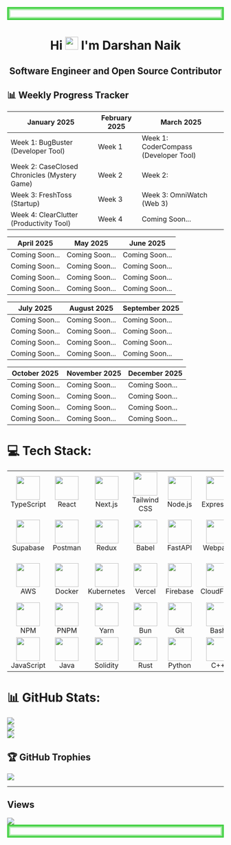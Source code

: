 <svg width="100%" height="30" xmlns="http://www.w3.org/2000/svg">
  <rect x="0" y="0" width="100%" height="30" fill="none" stroke="limegreen" stroke-width="16" stroke-opacity="0.2"/>
  <rect x="0" y="0" width="100%" height="30" fill="none" stroke="limegreen" stroke-width="12" stroke-opacity="0.4"/>
  <rect x="0" y="0" width="100%" height="30" fill="none" stroke="limegreen" stroke-width="8" stroke-opacity="0.6"/>
  <rect x="0" y="0" width="100%" height="30" fill="none" stroke="limegreen" stroke-width="4" stroke-opacity="0.8"/>
  <rect x="0" y="0" width="100%" height="30" fill="none" stroke="limegreen" stroke-width="2" stroke-opacity="1"/>
</svg>

<h1 align="center">Hi <img src="https://raw.githubusercontent.com/MartinHeinz/MartinHeinz/master/wave.gif" width="30px"> I'm <b>Darshan Naik</b></h1>
<h2 align="center"><b>Software Engineer and Open Source Contributor</b></h2> 

## 📊 Weekly Progress Tracker

| January 2025 | February 2025 | March 2025 |
|-----------|-----------|-----------|
| Week 1: BugBuster (Developer Tool)  | Week 1 | Week 1: CoderCompass (Developer Tool) |
| Week 2: CaseClosed Chronicles (Mystery Game) | Week 2 | Week 2: |
| Week 3: FreshToss (Startup) | Week 3 | Week 3: OmniWatch (Web 3)  |
| Week 4: ClearClutter (Productivity Tool) | Week 4 | Coming Soon...  |

| April 2025 | May 2025 | June 2025 |
|-----------|-----------|-----------|
| Coming Soon...  | Coming Soon...  | Coming Soon...  |
| Coming Soon...  | Coming Soon...  | Coming Soon...  |
| Coming Soon...  | Coming Soon... | Coming Soon...  |
| Coming Soon...  | Coming Soon...  | Coming Soon...  |

| July 2025 | August 2025 | September 2025 |
|-----------|-----------|-----------|
| Coming Soon...  | Coming Soon...  | Coming Soon...  |
| Coming Soon...  | Coming Soon...  | Coming Soon...  |
| Coming Soon...  | Coming Soon...  | Coming Soon...  |
| Coming Soon...  | Coming Soon...  | Coming Soon...  |

| October 2025 | November 2025 | December 2025 |
|-----------|-----------|-----------|
| Coming Soon...  | Coming Soon...  | Coming Soon...  |
| Coming Soon...  | Coming Soon...  | Coming Soon...  |
| Coming Soon...  | Coming Soon...  | Coming Soon...  |
| Coming Soon...  | Coming Soon...  | Coming Soon... |


# 💻 Tech Stack:
<table align="center">
  <tr>
    <td align="center" width="90"><img src="https://skillicons.dev/icons?i=ts" width="55" height="55" /><br>TypeScript</td>
    <td align="center" width="90"><img src="https://skillicons.dev/icons?i=react" width="55" height="55" /><br>React</td>
    <td align="center" width="90"><img src="https://skillicons.dev/icons?i=nextjs" width="55" height="55" /><br>Next.js</td>
    <td align="center" width="90"><img src="https://skillicons.dev/icons?i=tailwind" width="55" height="55" /><br>Tailwind CSS</td>
    <td align="center" width="90"><img src="https://skillicons.dev/icons?i=nodejs" width="55" height="55" /><br>Node.js</td>
    <td align="center" width="90"><img src="https://skillicons.dev/icons?i=express" width="55" height="55" /><br>Express.js</td>
    <td align="center" width="90"><img src="https://skillicons.dev/icons?i=mongodb" width="55" height="55" /><br>MongoDB</td>
    <td align="center" width="90"><img src="https://skillicons.dev/icons?i=postgres" width="55" height="55" /><br>PostGres</td>
    <td align="center" width="90"><img src="https://skillicons.dev/icons?i=prisma" width="55" height="55" /><br>Prisma</td>
 </tr>
  <tr>
    <td align="center" width="90"><img src="https://skillicons.dev/icons?i=supabase" width="55" height="55" /><br>Supabase</td>
    <td align="center" width="90"><img src="https://skillicons.dev/icons?i=postman" width="55" height="55" /><br>Postman</td>
    <td align="center" width="90"><img src="https://skillicons.dev/icons?i=redux" width="55" height="55" /><br>Redux</td>
     <td align="center" width="90"><img src="https://skillicons.dev/icons?i=babel" width="55" height="55" /><br>Babel</td>
     <td align="center" width="90"><img src="https://skillicons.dev/icons?i=fastapi" width="55" height="55" /><br>FastAPI</td>
    <td align="center" width="90"><img src="https://skillicons.dev/icons?i=webpack" width="55" height="55" /><br>Webpack</td>
    <td align="center" width="90"><img src="https://skillicons.dev/icons?i=redis" width="55" height="55" /><br>Redis</td>
    <td align="center" width="90"><img src="https://skillicons.dev/icons?i=github" width="55" height="55" /><br>GitHub</td>
    <td align="center" width="90"><img src="https://skillicons.dev/icons?i=vscode" width="55" height="55" /><br>VS Code</td>
  </tr>
  <tr>
     <td align="center" width="90"><img src="https://skillicons.dev/icons?i=aws" width="55" height="55" /><br>AWS</td>
    <td align="center" width="90"><img src="https://skillicons.dev/icons?i=docker" width="55" height="55" /><br>Docker</td>
    <td align="center" width="90"><img src="https://skillicons.dev/icons?i=kubernetes" width="55" height="55" /><br>Kubernetes</td>
     <td align="center" width="90"><img src="https://skillicons.dev/icons?i=vercel" width="55" height="55" /><br>Vercel</td>
    <td align="center" width="90"><img src="https://skillicons.dev/icons?i=firebase" width="55" height="55" /><br>Firebase</td>
    <td align="center" width="90"><img src="https://skillicons.dev/icons?i=cloudflare" width="55" height="55" /><br>CloudFlare</td>
    <td align="center" width="90"><img src="https://skillicons.dev/icons?i=appwrite" width="55" height="55" /><br>AppWrite</td>
     <td align="center" width="90"><img src="https://skillicons.dev/icons?i=nginx" width="55" height="55" /><br>Nginx</td>
    <td align="center" width="90"><img src="https://skillicons.dev/icons?i=githubactions" width="55" height="55" /><br>GitHub Actions</td>
  </tr>
  <tr>
     <td align="center" width="90"><img src="https://skillicons.dev/icons?i=npm" width="55" height="55" /><br>NPM</td>
     <td align="center" width="90"><img src="https://skillicons.dev/icons?i=pnpm" width="55" height="55" /><br>PNPM</td>
    <td align="center" width="90"><img src="https://skillicons.dev/icons?i=yarn" width="55" height="55" /><br>Yarn</td>
    <td align="center" width="90"><img src="https://skillicons.dev/icons?i=bun" width="55" height="55" /><br>Bun</td>
    <td align="center" width="90"><img src="https://skillicons.dev/icons?i=git" width="55" height="55" /><br>Git</td>
    <td align="center" width="90"><img src="https://skillicons.dev/icons?i=bash" width="55" height="55" /><br>Bash</td>
    <td align="center" width="90"><img src="https://skillicons.dev/icons?i=powershell" width="55" height="55" /><br>PowerShell</td>
     <td align="center" width="90"><img src="https://skillicons.dev/icons?i=jest" width="55" height="55" /><br>Jest</td>
     <td align="center" width="90"><img src="https://skillicons.dev/icons?i=vitest" width="55" height="55" /><br>Vitest</td>
  </tr>
  <tr>
     <td align="center" width="90"><img src="https://skillicons.dev/icons?i=js" width="55" height="55" /><br>JavaScript</td>
    <td align="center" width="90"><img src="https://skillicons.dev/icons?i=java" width="55" height="55" /><br>Java</td>
    <td align="center" width="90"><img src="https://skillicons.dev/icons?i=solidity" width="55" height="55" /><br>Solidity</td>
    <td align="center" width="90"><img src="https://skillicons.dev/icons?i=rust" width="55" height="55" /><br>Rust</td>
    <td align="center" width="90"><img src="https://skillicons.dev/icons?i=python" width="55" height="55" /><br>Python</td>
    <td align="center" width="90"><img src="https://skillicons.dev/icons?i=cpp" width="55" height="55" /><br>C++</td>
    <td align="center" width="90"><img src="https://skillicons.dev/icons?i=mysql" width="55" height="55" /><br>MySQL</td>
    <td align="center" width="90"><img src="https://skillicons.dev/icons?i=vim" width="55" height="55" /><br>Vim</td>
    <td align="center" width="90"><img src="https://skillicons.dev/icons?i=neovim" width="55" height="55" /><br>NeoVim</td>
  </tr>
</table>

# 📊 GitHub Stats:
![](https://github-readme-stats.vercel.app/api?username=DarshanNaikk&theme=dark&hide_border=false&include_all_commits=false&count_private=false)<br/>
![](https://github-readme-streak-stats.herokuapp.com/?user=DarshanNaikk&theme=dark&hide_border=false)<br/>
![](https://github-readme-stats.vercel.app/api/top-langs/?username=DarshanNaikk&theme=dark&hide_border=false&include_all_commits=false&count_private=false&layout=compact)

## 🏆 GitHub Trophies
![](https://github-profile-trophy.vercel.app/?username=Darshannaikk&theme=radical&no-frame=false&no-bg=true&margin-w=4)

---
##  Views  
<a href="https://github.com/Meghna-DAS/github-profile-views-counter">
    <img src="https://komarev.com/ghpvc/?username=Darshannaikk">
</a>

<svg width="100%" height="30" xmlns="http://www.w3.org/2000/svg">
  <rect x="0" y="0" width="100%" height="30" fill="none" stroke="limegreen" stroke-width="16" stroke-opacity="0.2"/>
  <rect x="0" y="0" width="100%" height="30" fill="none" stroke="limegreen" stroke-width="12" stroke-opacity="0.4"/>
  <rect x="0" y="0" width="100%" height="30" fill="none" stroke="limegreen" stroke-width="8" stroke-opacity="0.6"/>
  <rect x="0" y="0" width="100%" height="30" fill="none" stroke="limegreen" stroke-width="4" stroke-opacity="0.8"/>
  <rect x="0" y="0" width="100%" height="30" fill="none" stroke="limegreen" stroke-width="2" stroke-opacity="1"/>
</svg>

<!-- Proudly created with GPRM ( https://gprm.itsvg.in ) -->
